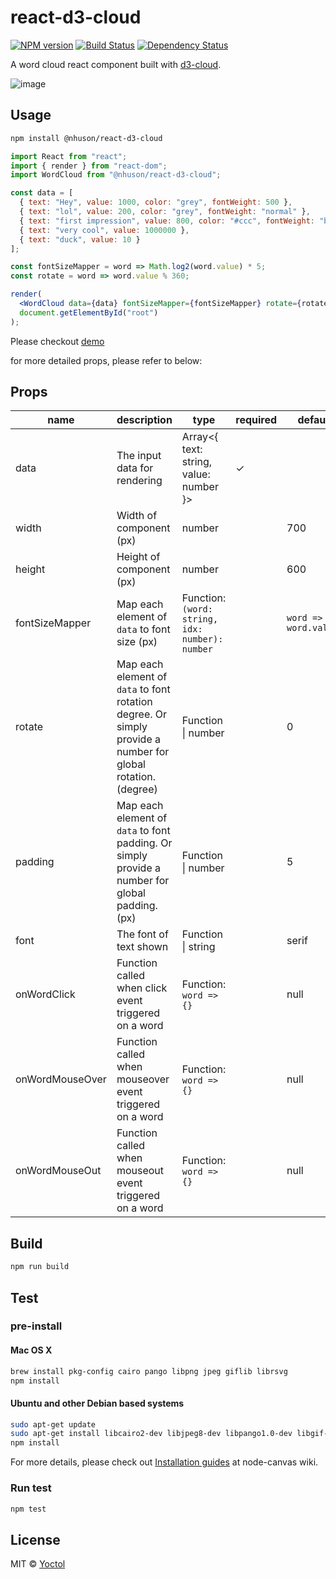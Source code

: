 # react-d3-cloud

[![NPM version][npm-image]][npm-url]
[![Build Status][travis-image]][travis-url]
[![Dependency Status][david_img]][david_site]

A word cloud react component built with [d3-cloud](https://github.com/jasondavies/d3-cloud).

![image](https://cloud.githubusercontent.com/assets/6868283/20619528/fa83334c-b32f-11e6-81dd-6fe4fa6c52d9.png)

## Usage

```sh
npm install @nhuson/react-d3-cloud
```

```jsx
import React from "react";
import { render } from "react-dom";
import WordCloud from "@nhuson/react-d3-cloud";

const data = [
  { text: "Hey", value: 1000, color: "grey", fontWeight: 500 },
  { text: "lol", value: 200, color: "grey", fontWeight: "normal" },
  { text: "first impression", value: 800, color: "#ccc", fontWeight: "bold" },
  { text: "very cool", value: 1000000 },
  { text: "duck", value: 10 }
];

const fontSizeMapper = word => Math.log2(word.value) * 5;
const rotate = word => word.value % 360;

render(
  <WordCloud data={data} fontSizeMapper={fontSizeMapper} rotate={rotate} />,
  document.getElementById("root")
);
```

Please checkout [demo](https://yoctol.github.com/react-d3-cloud)

for more detailed props, please refer to below:

## Props

| name            | description                                                                                                  | type                                            | required | default               |
| --------------- | ------------------------------------------------------------------------------------------------------------ | ----------------------------------------------- | -------- | --------------------- |
| data            | The input data for rendering                                                                                 | Array<{ text: string, value: number }>          | ✓        |
| width           | Width of component (px)                                                                                      | number                                          |          | 700                   |
| height          | Height of component (px)                                                                                     | number                                          |          | 600                   |
| fontSizeMapper  | Map each element of `data` to font size (px)                                                                 | Function: `(word: string, idx: number): number` |          | `word => word.value;` |
| rotate          | Map each element of `data` to font rotation degree. Or simply provide a number for global rotation. (degree) | Function \| number                              |          | 0                     |
| padding         | Map each element of `data` to font padding. Or simply provide a number for global padding. (px)              | Function \| number                              |          | 5                     |
| font            | The font of text shown                                                                                       | Function \| string                              |          | serif                 |
| onWordClick     | Function called when click event triggered on a word                                                         | Function: `word => {}`                          |          | null                  |
| onWordMouseOver | Function called when mouseover event triggered on a word                                                     | Function: `word => {}`                          |          | null                  |
| onWordMouseOut  | Function called when mouseout event triggered on a word                                                      | Function: `word => {}`                          |          | null                  |

## Build

```sh
npm run build
```

## Test

### pre-install

#### Mac OS X

```sh
brew install pkg-config cairo pango libpng jpeg giflib librsvg
npm install
```

#### Ubuntu and other Debian based systems

```sh
sudo apt-get update
sudo apt-get install libcairo2-dev libjpeg8-dev libpango1.0-dev libgif-dev build-essential g++
npm install
```

For more details, please check out [Installation guides](https://github.com/Automattic/node-canvas/wiki) at node-canvas wiki.

### Run test

```sh
npm test
```

## License

MIT © [Yoctol](https://github.com/Yoctol/react-d3-cloud)

[npm-image]: https://img.shields.io/npm/v/react-d3-cloud.svg?style=flat-square
[npm-url]: https://npmjs.org/package/react-d3-cloud
[travis-image]: https://travis-ci.org/Yoctol/react-d3-cloud.svg?branch=master
[travis-url]: https://travis-ci.org/Yoctol/react-d3-cloud
[david_img]: https://david-dm.org/Yoctol/react-d3-cloud.svg
[david_site]: https://david-dm.org/Yoctol/react-d3-cloud
